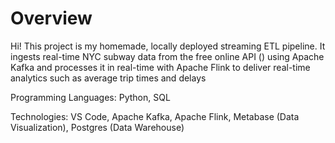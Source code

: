 Overview
========

Hi! This project is my homemade, locally deployed streaming ETL pipeline. It ingests real-time NYC subway data from the free online API () using Apache Kafka and processes it in real-time with Apache Flink to deliver real-time analytics such as average trip times and delays

Programming Languages: Python, SQL

Technologies: VS Code, Apache Kafka, Apache Flink, Metabase (Data Visualization), Postgres (Data Warehouse)
